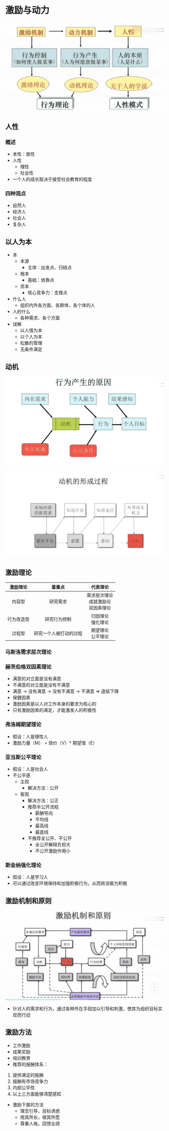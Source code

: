 # 激励与动力

![](https://raw.githubusercontent.com/TinySnow/GithubImageHosting/main/blog/learning/management/motivation-and-humanity.png)

## 人性

### 概述

- 本性：兽性
- 人性
  - 理性
  - 社会性
- 一个人的成长取决于接受社会教育的程度

### 四种观点

- 自然人
- 经济人
- 社会人
- 复杂人

## 以人为本

- 本
  - 本源
    - 主体：出发点、归结点
  - 根本
    - 基础：依靠点
  - 资本
    - 核心竞争力：支撑点
- 什么人
  - 组织内外各方面、各群体、各个体的人
- 人的什么
  - 各种需求、各个方面
- 误解
  - 以人情为本
  - 以个人为本
  - 松散的管理
  - 无条件满足

## 动机

![](https://raw.githubusercontent.com/TinySnow/GithubImageHosting/main/blog/learning/management/reason-of-behavior-producing.png)

![](https://raw.githubusercontent.com/TinySnow/GithubImageHosting/main/blog/learning/management/process-of-motivation-producing.png)

## 激励理论

|  激励理论  |         着重点         |                   代表理论                   |
| :--------: | :--------------------: | :------------------------------------------: |
|   内容型   |        研究需求        | 需求层次理论<br />成就激励论<br />双因素理论 |
| 行为改造型 |      研究行为控制      |            归因理论<br />强化理论            |
|   过程型   | 研究一个人被打动的过程 |            期望理论<br />公平理论            |

### 马斯洛需求层次理论

### 赫茨伯格双因素理论

- 满意的对立面是没有满意
- 不满意的对立面是没有不满意
- 满意 -> 没有满意 -> 没有不满意 -> 不满意 => 逐级下降
- 保健因素
- 激励因素是以人对工作本身的要求为核心的
- 只有激励因素的满足，才能激发人的积极性

### 弗洛姆期望理论

- 假设：人是理性人
- 激励力量（M） = 效价（V）* 期望值（E）

### 亚当斯公平理论

- 假设：人是社会人
- 不公平感
  - 主观
    - 解决方法：公开
  - 客观
    - 解决方法：公正
    - 推荐半公开流程
      - 薪酬导向
      - 平均线
      - 最高线
      - 最底线
    - 不推荐全公开、不公开
      - 全公开解释负担大
      - 不公开激励作用小

### 斯金纳强化理论

- 假设：人是学习人
- 可以通过改变环境保持和加强积极行为，从而转消极为积极

## 激励机制和原则

![](https://raw.githubusercontent.com/TinySnow/GithubImageHosting/main/blog/learning/management/motivation-guideline.png)

- 针对人的需求和行为，通过各种外在手段加以引导和刺激，使其为组织目标实现而行动

## 激励方法

- 工作激励
- 成果奖励
- 培训教育
- 推荐的报酬体系：

1. 提供满足的报酬
2. 报酬有市场竞争力
3. 内部公平性
4. 以上三方面能够清楚感知

- 激励下属的方法
  - 理念引导，目标诱惑
  - 用其所长，做其所愿
  - 尊重人格，回馈业绩